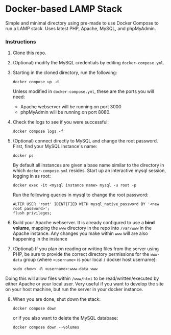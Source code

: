 # Docker-based LAMP Stack
Simple and minimal directory using pre-made to use Docker Compose to run a LAMP stack. Uses latest PHP, Apache, MySQL, and phpMyAdmin.

### Instructions

1. Clone this repo.

2. (Optional) modify the MySQL credentials by editing `docker-compose.yml`.

3. Starting in the cloned directory, run the following:

   ```
   docker compose up -d
   ```

   Unless modified in `docker-compose.yml`, these are the ports you will need:

   - Apache webserver will be running on port 3000
   - phpMyAdmin will be running on port 8080.

4. Check the logs to see if you were successful:
   ```
   docker compose logs -f
   ```

5. (Optional) connect directly to MySQL and change the root password. First, find your MySQL instance's name:
   ```
   docker ps
   ```

   By default all instances are given a base name similar to the directory in which `docker-compose.yml` resides. 
   Start up an interactive mysql session, logging in as root:

   ```
   docker exec -it <mysql instance name> mysql -u root -p
   ```

   Run the following queries in mysql to change the root password:

   ```
   ALTER USER 'root' IDENTIFIED WITH mysql_native_password BY '<new root password>';
   flush privileges;
   ```

6. Build your Apache webserver. It is already configured to use a **bind volume**, mapping the `www` directory in the repo into `/var/www` in the Apache instance. Any changes you make within `www` will are also happening in the instance

7. (Optional) If you plan on reading or writing files from the server using PHP, be sure to provide the correct directory permissions for the `www-data` group (where `<username>` is your local / docker host username):
    ```
    sudo chown -R <username>:www-data www
    ```
Doing this will allow files within `/www/html` to be read/written/executed by either Apache or your local user. Very useful if you want to develop the site on your host machine, but run the server in your docker instance. 

8. When you are done, shut down the stack:
   ```
   docker compose down
   ```

   or if you also want to delete the MySQL database:
   ```
   docker compose down --volumes
   ```

   
